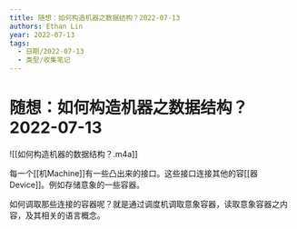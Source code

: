 ```yaml
---
title: 随想：如何构造机器之数据结构？2022-07-13
authors: Ethan Lin
year: 2022-07-13 
tags:
  - 日期/2022-07-13 
  - 类型/收集笔记 
---
```



# 随想：如何构造机器之数据结构？2022-07-13








![[如何构造机器的数据结构？.m4a]]

每一个[[机Machine]]有一些凸出来的接口。这些接口连接其他的容[[器Device]]。例如存储意象的一些容器。

如何调取那些连接的容器呢？就是通过调度机调取意象容器，读取意象容器之内容，及其相关的语言概念。


